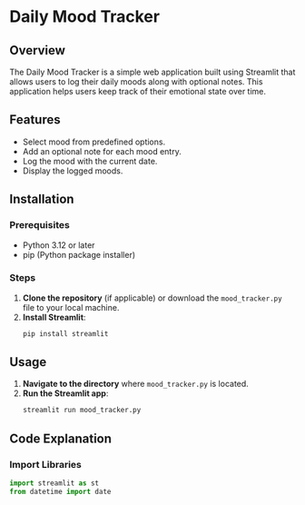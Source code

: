 # Daily Mood Tracker

## Overview
The Daily Mood Tracker is a simple web application built using Streamlit that allows users to log their daily moods along with optional notes. This application helps users keep track of their emotional state over time.

## Features
- Select mood from predefined options.
- Add an optional note for each mood entry.
- Log the mood with the current date.
- Display the logged moods.

## Installation

### Prerequisites
- Python 3.12 or later
- pip (Python package installer)

### Steps
1. **Clone the repository** (if applicable) or download the `mood_tracker.py` file to your local machine.
2. **Install Streamlit**:
    ```bash
    pip install streamlit
    ```

## Usage
1. **Navigate to the directory** where `mood_tracker.py` is located.
2. **Run the Streamlit app**:
    ```bash
    streamlit run mood_tracker.py
    ```

## Code Explanation

### Import Libraries
```python
import streamlit as st
from datetime import date
